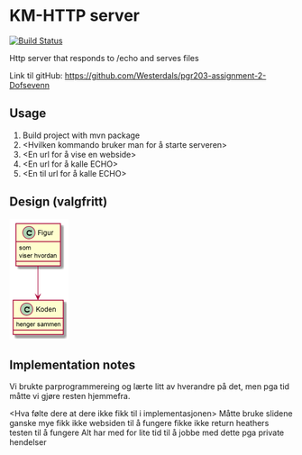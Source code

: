 # KM-HTTP server

[![Build Status](https://travis-ci.com/Westerdals/pgr203-assignment-2-Dofsevenn.svg?token=YBJah3bfL5EzDWyCmak7&branch=master)](https://travis-ci.com/Westerdals/pgr203-assignment-2-Dofsevenn)

Http server that responds to /echo and serves files

Link til gitHub: https://github.com/Westerdals/pgr203-assignment-2-Dofsevenn

## Usage

1. Build project with mvn package
2. <Hvilken kommando bruker man for å starte serveren>
3. <En url for å vise en webside>
4. <En url for å kalle ECHO>
5. <En til url for å kalle ECHO>
 
 ## Design (valgfritt)
 
![Design](./doc/design.png)

 ## Implementation notes
 
<Hva gjorde dere godt i implementasjonen>
Vi brukte parprogrammereing og lærte litt av hverandre på det, men pga tid måtte vi gjøre resten 
hjemmefra.

<Hva følte dere at dere ikke fikk til i implementasjonen>
Måtte bruke slidene ganske mye
fikk ikke websiden til å fungere
fikke ikke return heathers testen til å fungere
Alt har med for lite tid til å jobbe med dette pga private hendelser    

